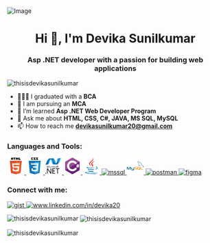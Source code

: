 <img align="center" alt="Image" width="1000" height="400" src="https://i.postimg.cc/KvkLchdD/coding.gif"/>

<h1 align="center">Hi 👋, I'm Devika Sunilkumar</h1>
<h3 align="center">Asp .NET developer with a passion for building web applications</h3>

<p align="left"> <img src="https://komarev.com/ghpvc/?username=thisisdevikasunilkumar&label=Profile%20views&color=0e75b6&style=flat" alt="thisisdevikasunilkumar" /> </p>

- 🧑🏼‍🎓 I graduated with a **BCA**
- 📝 I am pursuing an **MCA**
- 🌱 I’m learned **Asp .NET Web Developer Program**
- 💬 Ask me about **HTML, CSS, C#, JAVA, MS SQL, MySQL**
- 📫 How to reach me **devikasunilkumar20@gmail.com**

<h3 align="left">Languages and Tools:</h3>
<p align="left">
  <a href="https://www.w3.org/html/" target="_blank" rel="noreferrer">
    <img src="https://raw.githubusercontent.com/devicons/devicon/master/icons/html5/html5-original-wordmark.svg" alt="html5" width="40" height="40" />
  </a>
  <a href="https://www.w3schools.com/css/" target="_blank" rel="noreferrer">
    <img src="https://raw.githubusercontent.com/devicons/devicon/master/icons/css3/css3-original-wordmark.svg" alt="css3" width="40" height="40" />
  </a>
  <a href="https://dotnet.microsoft.com/" target="_blank" rel="noreferrer">
    <img src="https://raw.githubusercontent.com/devicons/devicon/master/icons/dot-net/dot-net-original-wordmark.svg" alt="dotnet" width="40" height="40" />
  </a>
  <a href="https://www.w3schools.com/cs/" target="_blank" rel="noreferrer">
    <img src="https://raw.githubusercontent.com/devicons/devicon/master/icons/csharp/csharp-original.svg" alt="csharp" width="40" height="40" />
  </a>
  <a href="https://www.java.com" target="_blank" rel="noreferrer"> 
    <img src="https://raw.githubusercontent.com/devicons/devicon/master/icons/java/java-original.svg" alt="java" width="40" height="40"/> 
  </a> 
  <a href="https://www.microsoft.com/en-us/sql-server" target="_blank" rel="noreferrer">
    <img src="https://www.svgrepo.com/show/303229/microsoft-sql-server-logo.svg" alt="mssql" width="40" height="40" />
  </a>
  <a href="https://www.mysql.com/" target="_blank" rel="noreferrer"> 
    <img src="https://raw.githubusercontent.com/devicons/devicon/master/icons/mysql/mysql-original-wordmark.svg" alt="mysql" width="40" height="40"/> 
  </a>
  <a href="https://postman.com" target="_blank" rel="noreferrer">
    <img src="https://www.vectorlogo.zone/logos/getpostman/getpostman-icon.svg" alt="postman" width="40" height="40" />
  </a>
  <a href="https://www.figma.com/" target="_blank" rel="noreferrer">
    <img src="https://www.vectorlogo.zone/logos/figma/figma-icon.svg" alt="figma" width="40" height="40" />
  </a>
</p>

<h3 align="left">Connect with me:</h3>
<p align="left">
  <a href="https://gist.github.com/thisisdevikasunilkumar" target="_blank">
    <img src="https://www.vectorlogo.zone/logos/github/github-icon.svg" alt="gist" width="40" height="40" />
  </a>
  
  <a href="https://linkedin.com/in/www.linkedin.com/in/devika20" target="blank">
    <img src="https://raw.githubusercontent.com/rahuldkjain/github-profile-readme-generator/master/src/images/icons/Social/linked-in-alt.svg" alt="www.linkedin.com/in/devika20" 
      height="30" width="40" />
  </a>
</p>

<p><img align="left" src="https://github-readme-stats.vercel.app/api/top-langs?username=thisisdevikasunilkumar&show_icons=true&locale=en&layout=compact" alt="thisisdevikasunilkumar" /></p>

<p>&nbsp;<img align="center" src="https://github-readme-stats.vercel.app/api?username=thisisdevikasunilkumar&show_icons=true&locale=en" alt="thisisdevikasunilkumar" /></p>

<p><img align="center" src="https://github-readme-streak-stats.herokuapp.com/?user=thisisdevikasunilkumar&" alt="thisisdevikasunilkumar" /></p>
